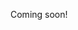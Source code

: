 <!--

https://news.ycombinator.com/item?id=25845683

https://news.ycombinator.com/item?id=19703488
https://medium.com/the-mission/a-genius-explains-how-to-be-creative-claude-shannons-long-lost-1952-speech-fbbcb2ebe07f
https://www.youtube.com/watch?v=elwKUJg4-Ko&feature=youtu.be

-->

Coming soon!
